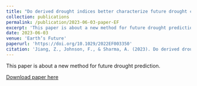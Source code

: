 ```yaml
---
title: "Do derived drought indices better characterize future drought change?"
collection: publications
permalink: /publication/2023-06-03-paper-EF
excerpt: 'This paper is about a new method for future drought prediction.'
date: 2023-06-03
venue: 'Earth‘s Future'
paperurl: 'https://doi.org/10.1029/2022EF003350'
citation: 'Jiang, Z., Johnson, F., & Sharma, A. (2023). Do derived drought indices better characterize future drought change? <i>Earth‘s Future</i>, accepted.'
---
```


This paper is about a new method for future drought prediction.

[Download paper here](http://zejiang-unsw.github.io/files/Jiang-EF-2023.pdf)

